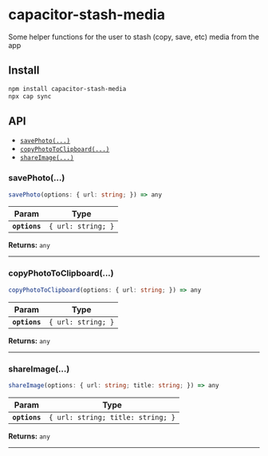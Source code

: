 # capacitor-stash-media

Some helper functions for the user to stash (copy, save, etc) media from the app

## Install

```bash
npm install capacitor-stash-media
npx cap sync
```

## API

<docgen-index>

* [`savePhoto(...)`](#savephoto)
* [`copyPhotoToClipboard(...)`](#copyphototoclipboard)
* [`shareImage(...)`](#shareimage)

</docgen-index>

<docgen-api>
<!--Update the source file JSDoc comments and rerun docgen to update the docs below-->

### savePhoto(...)

```typescript
savePhoto(options: { url: string; }) => any
```

| Param         | Type                          |
| ------------- | ----------------------------- |
| **`options`** | <code>{ url: string; }</code> |

**Returns:** <code>any</code>

--------------------


### copyPhotoToClipboard(...)

```typescript
copyPhotoToClipboard(options: { url: string; }) => any
```

| Param         | Type                          |
| ------------- | ----------------------------- |
| **`options`** | <code>{ url: string; }</code> |

**Returns:** <code>any</code>

--------------------


### shareImage(...)

```typescript
shareImage(options: { url: string; title: string; }) => any
```

| Param         | Type                                         |
| ------------- | -------------------------------------------- |
| **`options`** | <code>{ url: string; title: string; }</code> |

**Returns:** <code>any</code>

--------------------

</docgen-api>

